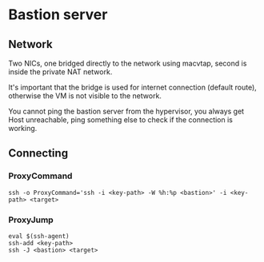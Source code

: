 # Bastion server

## Network

Two NICs, one bridged directly to the network using macvtap, second is inside the private NAT network.

It's important that the bridge is used for internet connection (default route), otherwise the VM is not visible to the network.

You cannot ping the bastion server from the hypervisor, you always get Host unreachable, ping something else to check if the connection is working.

## Connecting

### ProxyCommand

```ssh -o ProxyCommand='ssh -i <key-path> -W %h:%p <bastion>' -i <key-path> <target>```

### ProxyJump

```
eval $(ssh-agent)
ssh-add <key-path>
ssh -J <bastion> <target>
```
